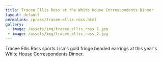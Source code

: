 ```yaml
---
title: Tracee Ellis Ross at the White House Correspondents Dinner
layout: default
permalink: /press/tracee-ellis-ross.html
gallery:
 - image: /assets/img/tracee_ellis_ross_1.jpg
 - image: /assets/img/tracee_ellis_ross_2.jpg
---
```

Tracee Ellis Ross sports Lisa's gold fringe beaded earrings at this year's White
House Correspondents Dinner.
